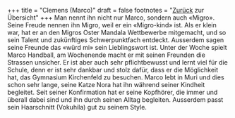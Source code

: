 +++
title = "Clemens (Marco)"
draft = false
footnotes = "[Zurück](/about/) zur Übersicht"
+++
Man nennt ihn nicht nur Marco, sondern auch «Migro». Seine Freude nennen ihn Migro, weil er ein «Migro-kind» ist. Als er klein war, hat er an den Migros Oster Mandala Wettbewerbe mitgemacht, und so sein Talent und zukünftiges Schwerpunktfach entdeckt. Ausserdem sagen seine Freunde das «würd mi» sein Lieblingswort ist. Unter der Woche spielt Marco Handball, am Wochenende macht er mit seinen Freunden die Strassen unsicher. Er ist aber auch sehr pflichtbewusst und lernt viel für die Schule, denn er ist sehr dankbar und stolz dafür, dass er die Möglichkeit hat, das Gymnasium Kirchenfeld zu besuchen. Marco lebt in Muri und dies schon sehr lange, seine Katze Nora hat ihn während seiner Kindheit begleitet. Seit seiner Konfirmation hat er seine Kopfhörer, die immer und überall dabei sind und ihn durch seinen Alltag begleiten. Ausserdem passt sein Haarschnitt (Vokuhila) gut zu seinem Style.
